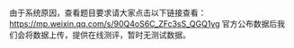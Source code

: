 # 
由于系统原因，查看题目要求请大家点击以下链接查看：https://mp.weixin.qq.com/s/90Q4oS6C_ZFc3sS_QGQ1yg 官方公布数据后我们会将数据上传，提供在线测评，暂时无测试数据。